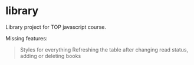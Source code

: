 # library
Library project for TOP javascript course.

Missing features:
>Styles for everything
>Refreshing the table after changing read status, adding or deleting books
